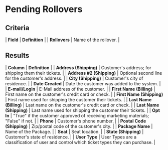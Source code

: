 # Pending Rollovers

## Criteria

| **Field** | **Definition** |
| **Rollovers** | Name of the rollover. |

## Results

| **Column** | **Definition** |
| **Address \(Shipping\)** | Customer's address; for shipping them their tickets. |
| **Address \#2 \(Shipping\)** | Optional second line for the customer's address. |
| **City \(Shipping\)** | Customer's city of residence. |
| **Date Created** | Date the customer was added to the system. |
| **E-mail/Login** | E-Mail address of the customer. |
| **First Name \(Billing\)** | First name on the customer's credit card or check. |
| **First Name \(Shipping\)** | First name used for shipping the customer their tickets. |
| **Last Name \(Billing\)** | Last name on the customer's credit card or check. |
| **Last Name \(Shipping\)** | Last name used for shipping the customer their tickets. |
| **Opt In** | "True" if the customer approved of receiving marketing materials; "False" if not. |
| **Phone** | Customer's phone number. |
| **Postal Code \(Shipping\)** | Zip/postal code of the customer's city. |
| **Package Name** | Name of the Package. |
| **Seat** | Seat location. |
| **State \(Shipping\)** | Customer's state of residence. |
| **User Type** | User Types are a classification of user and control which ticket types they can purchase. |

